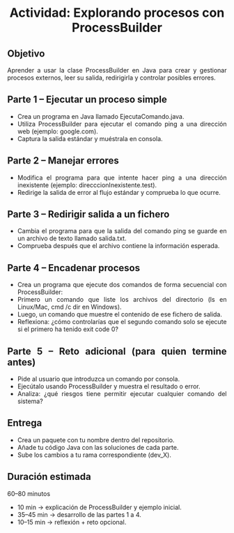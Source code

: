 <div align="center">

# **Actividad: Explorando procesos con ProcessBuilder**

</div>

<div align="justify">

## Objetivo

Aprender a usar la clase ProcessBuilder en Java para crear y gestionar procesos externos, leer su salida, redirigirla y controlar posibles errores.

## Parte 1 – Ejecutar un proceso simple

- Crea un programa en Java llamado EjecutaComando.java.
- Utiliza ProcessBuilder para ejecutar el comando ping a una dirección web (ejemplo:
  google.com).
- Captura la salida estándar y muéstrala en consola.

## Parte 2 – Manejar errores

- Modifica el programa para que intente hacer ping a una dirección inexistente (ejemplo:
  direcccionInexistente.test).
- Redirige la salida de error al flujo estándar y comprueba lo que ocurre.

## Parte 3 – Redirigir salida a un fichero

- Cambia el programa para que la salida del comando ping se guarde en un archivo de texto
  llamado salida.txt.
- Comprueba después que el archivo contiene la información esperada.

## Parte 4 – Encadenar procesos

- Crea un programa que ejecute dos comandos de forma secuencial con ProcessBuilder:
- Primero un comando que liste los archivos del directorio (ls en Linux/Mac, cmd /c dir en
  Windows).
- Luego, un comando que muestre el contenido de ese fichero de salida.
- Reflexiona: ¿cómo controlarías que el segundo comando solo se ejecute si el primero ha
  tenido exit code 0?

## Parte 5 – Reto adicional (para quien termine antes)

- Pide al usuario que introduzca un comando por consola.
- Ejecútalo usando ProcessBuilder y muestra el resultado o error.
- Analiza: ¿qué riesgos tiene permitir ejecutar cualquier comando del sistema?

## Entrega

- Crea un paquete con tu nombre dentro del repositorio.
- Añade tu código Java con las soluciones de cada parte.
- Sube los cambios a tu rama correspondiente (dev_X).

## Duración estimada

60–80 minutos

- 10 min → explicación de ProcessBuilder y ejemplo inicial.
- 35–45 min → desarrollo de las partes 1 a 4.
- 10–15 min → reflexión + reto opcional.

</div>
